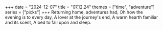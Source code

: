 +++
date = "2024-12-07"
title = "07.12.24"
themes = ["time", "adventure"]
series = ["picks"]
+++
Returning home, adventures had,
Oh how the evening is to every day,
A lover at the journey's end,
A warm hearth familiar and its scent,
A bed to fall upon and sleep.
